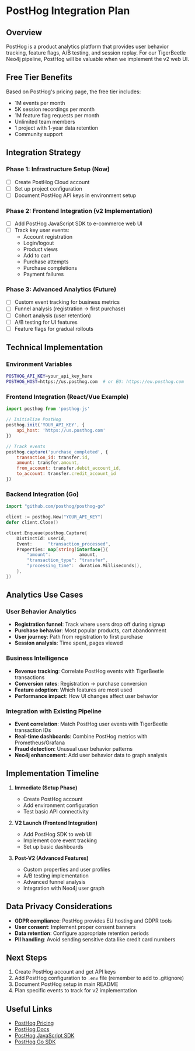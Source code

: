 # PostHog Integration Plan

## Overview

PostHog is a product analytics platform that provides user behavior tracking, feature flags, A/B testing, and session replay. For our TigerBeetle Neo4j pipeline, PostHog will be valuable when we implement the v2 web UI.

## Free Tier Benefits

Based on PostHog's pricing page, the free tier includes:
- 1M events per month
- 5K session recordings per month  
- 1M feature flag requests per month
- Unlimited team members
- 1 project with 1-year data retention
- Community support

## Integration Strategy

### Phase 1: Infrastructure Setup (Now)
- [ ] Create PostHog Cloud account
- [ ] Set up project configuration
- [ ] Document PostHog API keys in environment setup

### Phase 2: Frontend Integration (v2 Implementation)
- [ ] Add PostHog JavaScript SDK to e-commerce web UI
- [ ] Track key user events:
  - Account registration
  - Login/logout
  - Product views
  - Add to cart
  - Purchase attempts
  - Purchase completions
  - Payment failures

### Phase 3: Advanced Analytics (Future)
- [ ] Custom event tracking for business metrics
- [ ] Funnel analysis (registration → first purchase)
- [ ] Cohort analysis (user retention)
- [ ] A/B testing for UI features
- [ ] Feature flags for gradual rollouts

## Technical Implementation

### Environment Variables
```bash
POSTHOG_API_KEY=your_api_key_here
POSTHOG_HOST=https://us.posthog.com  # or EU: https://eu.posthog.com
```

### Frontend Integration (React/Vue Example)
```javascript
import posthog from 'posthog-js'

// Initialize PostHog
posthog.init('YOUR_API_KEY', {
    api_host: 'https://us.posthog.com'
})

// Track events
posthog.capture('purchase_completed', {
    transaction_id: transfer.id,
    amount: transfer.amount,
    from_account: transfer.debit_account_id,
    to_account: transfer.credit_account_id
})
```

### Backend Integration (Go)
```go
import "github.com/posthog/posthog-go"

client := posthog.New("YOUR_API_KEY")
defer client.Close()

client.Enqueue(posthog.Capture{
    DistinctId: userId,
    Event:      "transaction_processed",
    Properties: map[string]interface{}{
        "amount":           amount,
        "transaction_type": "transfer",
        "processing_time":  duration.Milliseconds(),
    },
})
```

## Analytics Use Cases

### User Behavior Analytics
- **Registration funnel**: Track where users drop off during signup
- **Purchase behavior**: Most popular products, cart abandonment
- **User journey**: Path from registration to first purchase
- **Session analysis**: Time spent, pages viewed

### Business Intelligence
- **Revenue tracking**: Correlate PostHog events with TigerBeetle transactions
- **Conversion rates**: Registration → purchase conversion
- **Feature adoption**: Which features are most used
- **Performance impact**: How UI changes affect user behavior

### Integration with Existing Pipeline
- **Event correlation**: Match PostHog user events with TigerBeetle transaction IDs
- **Real-time dashboards**: Combine PostHog metrics with Prometheus/Grafana
- **Fraud detection**: Unusual user behavior patterns
- **Neo4j enhancement**: Add user behavior data to graph analysis

## Implementation Timeline

1. **Immediate (Setup Phase)**
   - Create PostHog account
   - Add environment configuration
   - Test basic API connectivity

2. **V2 Launch (Frontend Integration)**
   - Add PostHog SDK to web UI
   - Implement core event tracking
   - Set up basic dashboards

3. **Post-V2 (Advanced Features)**
   - Custom properties and user profiles
   - A/B testing implementation
   - Advanced funnel analysis
   - Integration with Neo4j user graph

## Data Privacy Considerations

- **GDPR compliance**: PostHog provides EU hosting and GDPR tools
- **User consent**: Implement proper consent banners
- **Data retention**: Configure appropriate retention periods
- **PII handling**: Avoid sending sensitive data like credit card numbers

## Next Steps

1. Create PostHog account and get API keys
2. Add PostHog configuration to `.env` file (remember to add to .gitignore)
3. Document PostHog setup in main README
4. Plan specific events to track for v2 implementation

## Useful Links

- [PostHog Pricing](https://posthog.com/pricing)
- [PostHog Docs](https://posthog.com/docs)
- [PostHog JavaScript SDK](https://posthog.com/docs/libraries/js)
- [PostHog Go SDK](https://posthog.com/docs/libraries/go)